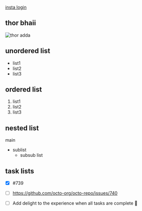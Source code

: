 [insta login](https://www.instagram.com/accounts/login/)
## thor bhaii
![thor adda](https://www.indiewire.com/wp-content/uploads/2019/05/avengers-endgame-thor-chris-hemsworth-1166899-1280x0.jpeg?resize=800,450)
## unordered list
- list1
- list2
- list3
## ordered list
1. list1
2. list2
3. list3
## nested list
main
  * sublist
    * subsub list
## task lists
- [x] #739
- [ ] https://github.com/octo-org/octo-repo/issues/740
- [ ] Add delight to the experience when all tasks are complete :tada: 

 
